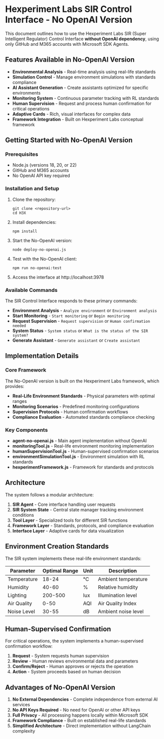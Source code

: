 # Hexperiment Labs SIR Control Interface - No OpenAI Version

This document outlines how to use the Hexperiment Labs SIR (Super Intelligent Regulator) Control Interface **without OpenAI dependency**, using only GitHub and M365 accounts with Microsoft SDK Agents.

## Features Available in No-OpenAI Version

- **Environmental Analysis** - Real-time analysis using real-life standards
- **Simulation Control** - Manage environment simulations with standards compliance
- **AI Assistant Generation** - Create assistants optimized for specific environments
- **Monitoring System** - Continuous parameter tracking with RL standards
- **Human Supervision** - Request and process human confirmation for critical operations
- **Adaptive Cards** - Rich, visual interfaces for complex data
- **Framework Integration** - Built on Hexperiment Labs conceptual framework

## Getting Started with No-OpenAI Version

### Prerequisites

- Node.js (versions 18, 20, or 22)
- GitHub and M365 accounts
- No OpenAI API key required

### Installation and Setup

1. Clone the repository:

   ```
   git clone <repository-url>
   cd H3X
   ```

2. Install dependencies:

   ```
   npm install
   ```

3. Start the No-OpenAI version:

   ```
   node deploy-no-openai.js
   ```

4. Test with the No-OpenAI client:

   ```
   npm run no-openai:test
   ```

5. Access the interface at http://localhost:3978

### Available Commands

The SIR Control Interface responds to these primary commands:

- **Environment Analysis** - `Analyze environment` or `Environment analysis`
- **Start Monitoring** - `Start monitoring` or `Begin monitoring`
- **Request Supervision** - `Request supervision` or `Human confirmation needed`
- **System Status** - `System status` or `What is the status of the SIR system?`
- **Generate Assistant** - `Generate assistant` or `Create assistant`

## Implementation Details

### Core Framework

The No-OpenAI version is built on the Hexperiment Labs framework, which provides:

- **Real-Life Environment Standards** - Physical parameters with optimal ranges
- **Monitoring Scenarios** - Predefined monitoring configurations
- **Supervision Protocols** - Human confirmation workflows
- **Compliance Evaluation** - Automated standards compliance checking

### Key Components

- **agent-no-openai.js** - Main agent implementation without OpenAI
- **monitoringTool.js** - Real-life environment monitoring implementation
- **humanSupervisionTool.js** - Human-supervised confirmation scenarios
- **environmentSimulationTool.js** - Environment simulation with RL standards
- **hexperimentFramework.js** - Framework for standards and protocols

## Architecture

The system follows a modular architecture:

1. **SIR Agent** - Core interface handling user requests
2. **SIR System State** - Central state manager tracking environment conditions
3. **Tool Layer** - Specialized tools for different SIR functions
4. **Framework Layer** - Standards, protocols, and compliance evaluation
5. **Interface Layer** - Adaptive cards for data visualization

## Environment Creation Standards

The SIR system implements these real-life environment standards:

| Parameter   | Optimal Range | Unit | Description         |
| ----------- | ------------- | ---- | ------------------- |
| Temperature | 18-24         | °C   | Ambient temperature |
| Humidity    | 40-60         | %    | Relative humidity   |
| Lighting    | 200-500       | lux  | Illumination level  |
| Air Quality | 0-50          | AQI  | Air Quality Index   |
| Noise Level | 30-55         | dB   | Ambient noise level |

## Human-Supervised Confirmation

For critical operations, the system implements a human-supervised confirmation workflow:

1. **Request** - System requests human supervision
2. **Review** - Human reviews environmental data and parameters
3. **Confirm/Reject** - Human approves or rejects the operation
4. **Action** - System proceeds based on human decision

## Advantages of No-OpenAI Version

1. **No External Dependencies** - Complete independence from external AI services
2. **No API Keys Required** - No need for OpenAI or other API keys
3. **Full Privacy** - All processing happens locally within Microsoft SDK
4. **Framework Compliance** - Built on established real-life standards
5. **Simplified Architecture** - Direct implementation without LangChain complexity
